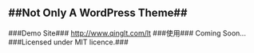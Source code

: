 ##Not Only A WordPress Theme##
---------------------------
###Demo Site###
http://www.qinglt.com/lt
###使用###
Coming Soon...
###Licensed under MIT licence.###